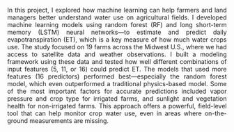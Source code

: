 
<p align="justify">
In this project, I explored how machine learning can help farmers and land managers better understand water use on agricultural fields. I developed machine learning models using random forest (RF) and long short-term memory (LSTM) neural networks—to estimate and predict daily evapotranspiration (ET), which is a key measure of how much water crops use. The study focused on 19 farms across the Midwest U.S., where we had access to satellite data and weather observations. I built a modeling framework using these data and tested how well different combinations of input features (5, 11, or 16) could predict ET. The models that used more features (16 predictors) performed best—especially the random forest model, which even outperformed a traditional physics-based model.
Some of the most important factors for accurate predictions included vapor pressure and crop type for irrigated farms, and sunlight and vegetation health for non-irrigated farms. This approach offers a powerful, field-level tool that can help monitor crop water use, even in areas where on-the-ground measurements are missing.



                    
